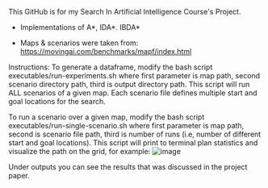 This GitHub is for my Search In Artificial Intelligence Course's Project.

- Implementations of  A*, IDA*. IBDA* 

- Maps & scenarios were taken from: https://movingai.com/benchmarks/mapf/index.html

Instructions:
To generate a dataframe, modify the bash script executables/run-experiments.sh where first parameter is map path, second scenario directory path, third is output directory path.
This script will run ALL scenarios of a given map. Each scenario file defines multiple start and goal locations for the search.


To run a scenario over a given map, modify the bash script executables/run-single-scenario.sh where first parameter is map path, second is scenario file path, third is number of runs (i.e, number of different start and goal locations).
This script will print to terminal plan statistics and visualize the path on the grid, for example:
![image](https://github.com/user-attachments/assets/15d2d2b9-461f-4180-bc08-036dd4c240e3)

Under outputs you can see the results that was discussed in the project paper.
